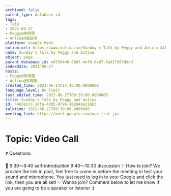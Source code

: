 ```yaml
---
archived: false
parent_type: database_id
tags:
- Talk
- 2021-06-27
- Peggy@李明霈
- Antina@張庭瑄
platform: Google Meet
notion_url: https://www.notion.so/Sunday-s-Talk-by-Peggy-and-Antina-44658c7c16fa4dd58796102940e216b3
name: Sunday's Talk by Peggy and Antina
object: page
parent_database_id: e9339446-880f-4ef0-8ad7-8ad1f507dded
indexDate: 2021-06-27
hosts:
- Peggy@李明霈
- Antina@張庭瑄
created_time: 2021-06-14T14:15:00.0000000
language_level: No limit
last_edited_time: 2021-06-27T09:29:00.0000000
title: Sunday's Talk by Peggy and Antina
id: 44658c7c-16fa-4dd5-8796-102940e216b3
talktime: 2021-06-27T09:30:00.0000000
meeting_link: https://meet.google.com/uor-traf-jys
---
```


# Topic: Video Call  
❓
Questions:
   
   
   
   
   
📅
9:30～9:40 self-introduction
9:40～10:30 discussion
✨
How to join?
We provide the link in post, feel free to come in before the meeting to test your sound and microphone. You just need to log in to your Google and click the link, then you are all set!
✨
Wanna join?
Comment below to let me know if you are going to be a speaker or listener :)

